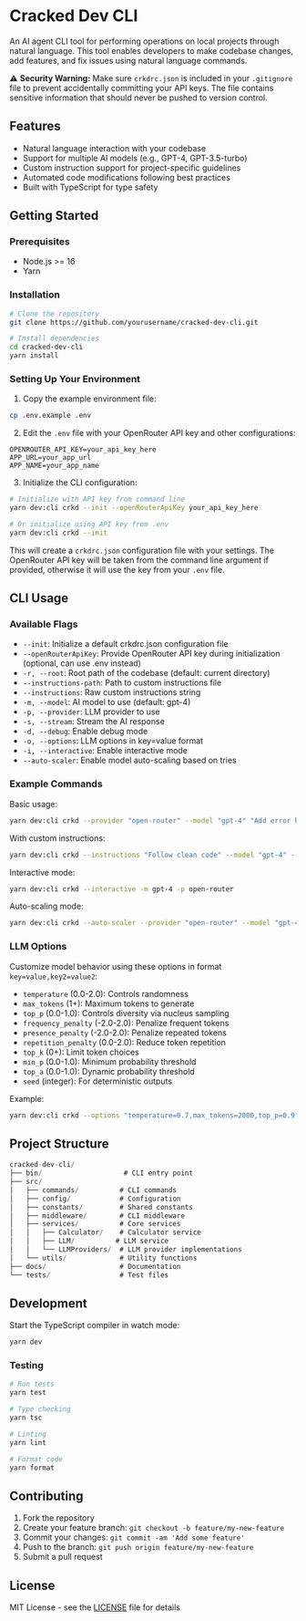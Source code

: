 # Cracked Dev CLI

An AI agent CLI tool for performing operations on local projects through natural language. This tool enables developers to make codebase changes, add features, and fix issues using natural language commands.

⚠️ **Security Warning:** Make sure `crkdrc.json` is included in your `.gitignore` file to prevent accidentally committing your API keys. The file contains sensitive information that should never be pushed to version control.

## Features

- Natural language interaction with your codebase
- Support for multiple AI models (e.g., GPT-4, GPT-3.5-turbo)
- Custom instruction support for project-specific guidelines
- Automated code modifications following best practices
- Built with TypeScript for type safety

## Getting Started

### Prerequisites

- Node.js >= 16
- Yarn

### Installation

```bash
# Clone the repository
git clone https://github.com/yourusername/cracked-dev-cli.git

# Install dependencies
cd cracked-dev-cli
yarn install
```

### Setting Up Your Environment

1. Copy the example environment file:

```bash
cp .env.example .env
```

2. Edit the `.env` file with your OpenRouter API key and other configurations:

```
OPENROUTER_API_KEY=your_api_key_here
APP_URL=your_app_url
APP_NAME=your_app_name
```

3. Initialize the CLI configuration:

```bash
# Initialize with API key from command line
yarn dev:cli crkd --init --openRouterApiKey your_api_key_here

# Or initialize using API key from .env
yarn dev:cli crkd --init
```

This will create a `crkdrc.json` configuration file with your settings. The OpenRouter API key will be taken from the command line argument if provided, otherwise it will use the key from your `.env` file.

## CLI Usage

### Available Flags

- `--init`: Initialize a default crkdrc.json configuration file
- `--openRouterApiKey`: Provide OpenRouter API key during initialization (optional, can use .env instead)
- `-r, --root`: Root path of the codebase (default: current directory)
- `--instructions-path`: Path to custom instructions file
- `--instructions`: Raw custom instructions string
- `-m, --model`: AI model to use (default: gpt-4)
- `-p, --provider`: LLM provider to use
- `-s, --stream`: Stream the AI response
- `-d, --debug`: Enable debug mode
- `-o, --options`: LLM options in key=value format
- `-i, --interactive`: Enable interactive mode
- `--auto-scaler`: Enable model auto-scaling based on tries

### Example Commands

Basic usage:

```bash
yarn dev:cli crkd --provider "open-router" --model "gpt-4" "Add error handling"
```

With custom instructions:

```bash
yarn dev:cli crkd --instructions "Follow clean code" --model "gpt-4" --options "temperature=0.7" "Create component"
```

Interactive mode:

```bash
yarn dev:cli crkd --interactive -m gpt-4 -p open-router
```

Auto-scaling mode:

```bash
yarn dev:cli crkd --auto-scaler --provider "open-router" --model "gpt-4" "Create component"
```

### LLM Options

Customize model behavior using these options in format `key=value,key2=value2`:

- `temperature` (0.0-2.0): Controls randomness
- `max_tokens` (1+): Maximum tokens to generate
- `top_p` (0.0-1.0): Controls diversity via nucleus sampling
- `frequency_penalty` (-2.0-2.0): Penalize frequent tokens
- `presence_penalty` (-2.0-2.0): Penalize repeated tokens
- `repetition_penalty` (0.0-2.0): Reduce token repetition
- `top_k` (0+): Limit token choices
- `min_p` (0.0-1.0): Minimum probability threshold
- `top_a` (0.0-1.0): Dynamic probability threshold
- `seed` (integer): For deterministic outputs

Example:

```bash
yarn dev:cli crkd --options "temperature=0.7,max_tokens=2000,top_p=0.9"
```

## Project Structure

```typescript
cracked-dev-cli/
├── bin/                    # CLI entry point
├── src/
│   ├── commands/          # CLI commands
│   ├── config/            # Configuration
│   ├── constants/         # Shared constants
│   ├── middleware/        # CLI middleware
│   ├── services/          # Core services
│   │   ├── Calculator/    # Calculator service
│   │   ├── LLM/          # LLM service
│   │   └── LLMProviders/  # LLM provider implementations
│   └── utils/             # Utility functions
├── docs/                  # Documentation
└── tests/                 # Test files
```

## Development

Start the TypeScript compiler in watch mode:

```bash
yarn dev
```

### Testing

```bash
# Run tests
yarn test

# Type checking
yarn tsc

# Linting
yarn lint

# Format code
yarn format
```

## Contributing

1. Fork the repository
2. Create your feature branch: `git checkout -b feature/my-new-feature`
3. Commit your changes: `git commit -am 'Add some feature'`
4. Push to the branch: `git push origin feature/my-new-feature`
5. Submit a pull request

## License

MIT License - see the [LICENSE](LICENSE) file for details

